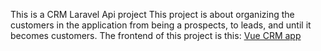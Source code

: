 This is a CRM Laravel Api project
This project is about organizing the customers in the application from being a prospects, to leads, and until it becomes customers.
The frontend of this project is this: <a href="https://github.com/oweibhoi/Vue-CRM-app" target="blank">Vue CRM app</a>